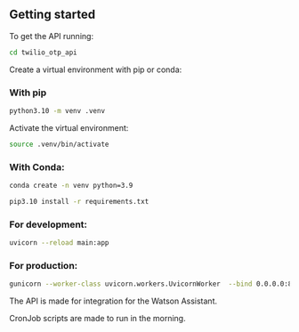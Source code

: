 ## Getting started
To get the API running:

```bash
cd twilio_otp_api
```
Create a virtual environment with pip or conda:
### With pip
```bash
python3.10 -m venv .venv
```
Activate the virtual environment:
```bash
source .venv/bin/activate
```

### With Conda:
```bash
conda create -n venv python=3.9
```


```bash
pip3.10 install -r requirements.txt
```

### For development:
```bash
uvicorn --reload main:app
```

### For production:

```bash
gunicorn --worker-class uvicorn.workers.UvicornWorker  --bind 0.0.0.0:8080 main:app
```
The API is made for integration for the Watson Assistant.

CronJob scripts are made to run in the morning.
